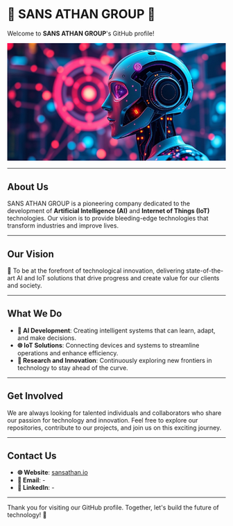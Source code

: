 # 🌟 SANS ATHAN GROUP 🌟

Welcome to **SANS ATHAN GROUP**'s GitHub profile!

![robots](./robots.jpeg)

---

## About Us

SANS ATHAN GROUP is a pioneering company dedicated to the development of **Artificial Intelligence (AI)** and **Internet of Things (IoT)** technologies. Our vision is to provide bleeding-edge technologies that transform industries and improve lives.

---

## Our Vision

🚀 To be at the forefront of technological innovation, delivering state-of-the-art AI and IoT solutions that drive progress and create value for our clients and society.

---

## What We Do

- **🤖 AI Development**: Creating intelligent systems that can learn, adapt, and make decisions.
- **🌐 IoT Solutions**: Connecting devices and systems to streamline operations and enhance efficiency.
- **🔬 Research and Innovation**: Continuously exploring new frontiers in technology to stay ahead of the curve.

---

## Get Involved

We are always looking for talented individuals and collaborators who share our passion for technology and innovation. Feel free to explore our repositories, contribute to our projects, and join us on this exciting journey.

---

## Contact Us

- **🌐 Website**: [sansathan.io](https://sansathan.io)
- **📧 Email**: -
- **💼 LinkedIn**: -

---

Thank you for visiting our GitHub profile. Together, let's build the future of technology! 🚀
